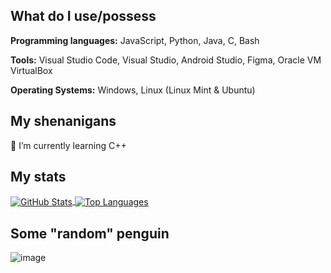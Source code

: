 What do I use/possess
---
**Programming languages:**
JavaScript, Python, Java, C, Bash

**Tools:**
Visual Studio Code, Visual Studio, Android Studio, Figma, Oracle VM VirtualBox

**Operating Systems:**
Windows, Linux (Linux Mint & Ubuntu)

My shenanigans
---
🌱 I’m currently learning C++

My stats
---
<div>
    <a href="https://github.com/anuraghazra/github-readme-stats">
        <img align="center" src="https://github-readme-stats.vercel.app/api?username=captaincluster&show_icons=true&theme=radical" alt="GitHub Stats" />
    </a>
    <a href="https://github.com/anuraghazra/github-readme-stats">
        <img align="center" src="https://github-readme-stats.vercel.app/api/top-langs/?username=captaincluster&layout=compact&theme=radical" alt="Top Languages" />
    </a>
</div>

Some "random" penguin
---
![image](https://github.com/CaptainCluster/CaptainCluster/assets/121576355/90936045-b005-4963-a92b-0078ff8adb90)
